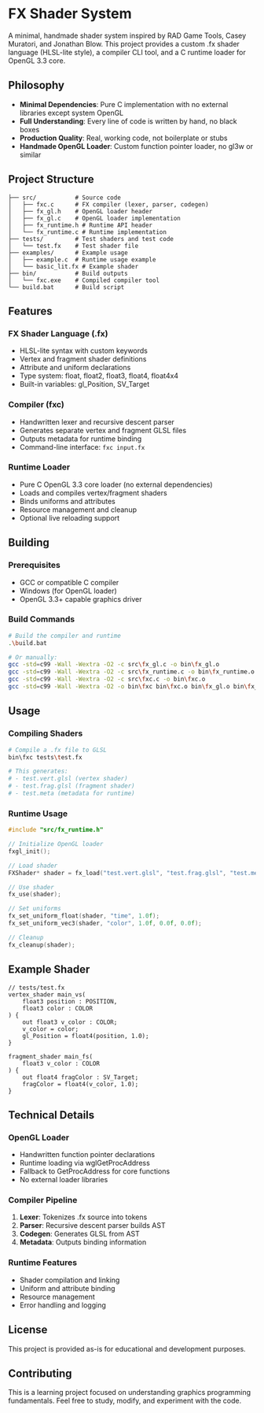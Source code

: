 # FX Shader System

A minimal, handmade shader system inspired by RAD Game Tools, Casey Muratori, and Jonathan Blow. This project provides a custom .fx shader language (HLSL-lite style), a compiler CLI tool, and a C runtime loader for OpenGL 3.3 core.

## Philosophy

- **Minimal Dependencies**: Pure C implementation with no external libraries except system OpenGL
- **Full Understanding**: Every line of code is written by hand, no black boxes
- **Production Quality**: Real, working code, not boilerplate or stubs
- **Handmade OpenGL Loader**: Custom function pointer loader, no gl3w or similar

## Project Structure

```
├── src/           # Source code
│   ├── fxc.c      # FX compiler (lexer, parser, codegen)
│   ├── fx_gl.h    # OpenGL loader header
│   ├── fx_gl.c    # OpenGL loader implementation
│   ├── fx_runtime.h # Runtime API header
│   └── fx_runtime.c # Runtime implementation
├── tests/         # Test shaders and test code
│   └── test.fx    # Test shader file
├── examples/      # Example usage
│   ├── example.c  # Runtime usage example
│   └── basic_lit.fx # Example shader
├── bin/           # Build outputs
│   └── fxc.exe    # Compiled compiler tool
└── build.bat      # Build script
```

## Features

### FX Shader Language (.fx)
- HLSL-lite syntax with custom keywords
- Vertex and fragment shader definitions
- Attribute and uniform declarations
- Type system: float, float2, float3, float4, float4x4
- Built-in variables: gl_Position, SV_Target

### Compiler (fxc)
- Handwritten lexer and recursive descent parser
- Generates separate vertex and fragment GLSL files
- Outputs metadata for runtime binding
- Command-line interface: `fxc input.fx`

### Runtime Loader
- Pure C OpenGL 3.3 core loader (no external dependencies)
- Loads and compiles vertex/fragment shaders
- Binds uniforms and attributes
- Resource management and cleanup
- Optional live reloading support

## Building

### Prerequisites
- GCC or compatible C compiler
- Windows (for OpenGL loader)
- OpenGL 3.3+ capable graphics driver

### Build Commands
```bash
# Build the compiler and runtime
.\build.bat

# Or manually:
gcc -std=c99 -Wall -Wextra -O2 -c src\fx_gl.c -o bin\fx_gl.o
gcc -std=c99 -Wall -Wextra -O2 -c src\fx_runtime.c -o bin\fx_runtime.o
gcc -std=c99 -Wall -Wextra -O2 -c src\fxc.c -o bin\fxc.o
gcc -std=c99 -Wall -Wextra -O2 -o bin\fxc bin\fxc.o bin\fx_gl.o bin\fx_runtime.o -lgdi32 -lopengl32
```

## Usage

### Compiling Shaders
```bash
# Compile a .fx file to GLSL
bin\fxc tests\test.fx

# This generates:
# - test.vert.glsl (vertex shader)
# - test.frag.glsl (fragment shader)
# - test.meta (metadata for runtime)
```

### Runtime Usage
```c
#include "src/fx_runtime.h"

// Initialize OpenGL loader
fxgl_init();

// Load shader
FXShader* shader = fx_load("test.vert.glsl", "test.frag.glsl", "test.meta");

// Use shader
fx_use(shader);

// Set uniforms
fx_set_uniform_float(shader, "time", 1.0f);
fx_set_uniform_vec3(shader, "color", 1.0f, 0.0f, 0.0f);

// Cleanup
fx_cleanup(shader);
```

## Example Shader

```hlsl
// tests/test.fx
vertex_shader main_vs(
    float3 position : POSITION,
    float3 color : COLOR
) {
    out float3 v_color : COLOR;
    v_color = color;
    gl_Position = float4(position, 1.0);
}

fragment_shader main_fs(
    float3 v_color : COLOR
) {
    out float4 fragColor : SV_Target;
    fragColor = float4(v_color, 1.0);
}
```

## Technical Details

### OpenGL Loader
- Handwritten function pointer declarations
- Runtime loading via wglGetProcAddress
- Fallback to GetProcAddress for core functions
- No external loader libraries

### Compiler Pipeline
1. **Lexer**: Tokenizes .fx source into tokens
2. **Parser**: Recursive descent parser builds AST
3. **Codegen**: Generates GLSL from AST
4. **Metadata**: Outputs binding information

### Runtime Features
- Shader compilation and linking
- Uniform and attribute binding
- Resource management
- Error handling and logging

## License

This project is provided as-is for educational and development purposes.

## Contributing

This is a learning project focused on understanding graphics programming fundamentals. Feel free to study, modify, and experiment with the code. 